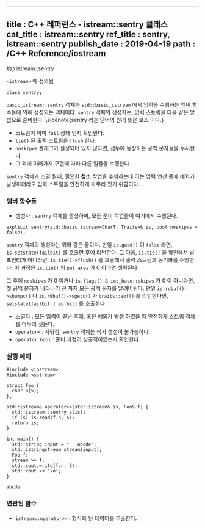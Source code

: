----------------
title : C++ 레퍼런스 - istream::sentry 클래스
cat_title : istream::sentry
ref_title : sentry, istream::sentry
publish_date : 2019-04-19
path : /C++ Reference/iostream
--------------

#@ istream::sentry

`<istream>` 에 정의됨

```cpp-formatted
class sentry;
```

`basic_istream::sentry` 객체는 `std::basic_istream` 에서 입력을 수행하는 멤버 함수들에 의해 생성되는 객체이다. `sentry` 객체의 생성자는, 입력 스트림을 다음 같은 방법으로 준비한다. \sidenote{sentry 라는 단어의 원래 뜻은 보초 이다.}

* 스트림이 이미 `fail` 상태 인지 확인한다.
* `tie()` 된 출력 스트림을 `flush` 한다.
* `noskipws` 플래그가 설정되어 있지 않다면, 접두에 등장하는 공백 문자들을 무시한다.
* 그 외에 여러가지 구현에 따라 다른 일들을 수행한다.

`sentry` 객체가 소멸 될때, 필요한 **청소** 작업을 수행하는데 이는 입력 연산 중에 예외가 발생하더라도 입력 스트림을 안전하게 마무리 짓기 위함이다.


### 멤버 함수들

* 생성자 : `sentry` 객체를 생성하며, 모든 준비 작업들이 여기에서 수행된다.

```cpp-formatted
explicit sentry(std::basic_istream<CharT, Traits>& is, bool noskipws = false);
```

`sentry` 객체의 생성자는 위와 같은 꼴이다. 만일 `is.good()` 이 `false` 라면, `is.setstate(failbit)` 를 호출한 후에 리턴한다. 그 다음, `is.tie()` 을 확인해서 널 포인터가 아니라면, `is.tie()->flush()` 를 호출해서 출력 스트림과 동기화를 수행한다. 이 과정은 `is.tie()` 의 `put area` 가 0 이라면 생략된다.

그 후에 `noskipws` 가 0 이거나 `is.flags() & ios_base::skipws` 가 0 이 아니라면, 첫 공백 문자가 나타나기 전 까지 모든 공백 문자를 날려버린다. 만일 `is.rdbuf()->sbumpc()` 나 `is.rdbuf()->sgetc()` 가 `traits::eof()` 를 리턴한다면, `setstate(failbit | eofbit)` 를 호출한다.

* 소멸자 : 모든 입력이 끝난 후에, 혹은 예외가 발생 하였을 때 안전하게 스트림 객체를 마무리 짓는다.
* `operator=` : 지워짐; `sentry` 객체는 복사 생성이 불가능하다.
* `operator bool` : 준비 과정이 성공적이였는지 확인한다.

### 실행 예제

```cpp-formatted
#include <iostream>
#include <sstream>

struct Foo {
  char n[5];
};

std::istream& operator>>(std::istream& is, Foo& f) {
  std::istream::sentry s(is);
  if (s) is.read(f.n, 5);
  return is;
}

int main() {
  std::string input = "   abcde";
  std::istringstream stream(input);
  Foo f;
  stream >> f;
  std::cout.write(f.n, 5);
  std::cout << '\n';
}
```

```exec
abcde
```

### 연관된 함수

* `istream::operator>>` : 형식화 된 데이터를 추출한다.